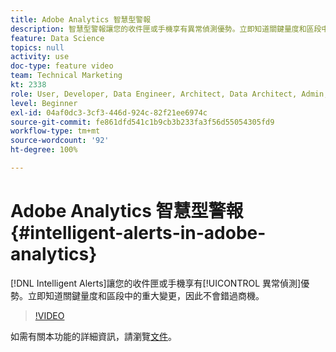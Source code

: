 ```yaml
---
title: Adobe Analytics 智慧型警報
description: 智慧型警報讓您的收件匣或手機享有異常偵測優勢。立即知道關鍵量度和區段中的重大變更，因此不會錯過商機。
feature: Data Science
topics: null
activity: use
doc-type: feature video
team: Technical Marketing
kt: 2338
role: User, Developer, Data Engineer, Architect, Data Architect, Admin, Leader
level: Beginner
exl-id: 04af0dc3-3cf3-446d-924c-82f21ee6974c
source-git-commit: fe861dfd541c1b9cb3b233fa3f56d55054305fd9
workflow-type: tm+mt
source-wordcount: '92'
ht-degree: 100%

---
```


# Adobe Analytics 智慧型警報 {#intelligent-alerts-in-adobe-analytics}

[!DNL Intelligent Alerts]讓您的收件匣或手機享有[!UICONTROL 異常偵測]優勢。立即知道關鍵量度和區段中的重大變更，因此不會錯過商機。

>[!VIDEO](https://video.tv.adobe.com/v/25446/?quality=12)

如需有關本功能的詳細資訊，請瀏覽[文件](https://experienceleague.adobe.com/docs/analytics/analyze/analysis-workspace/virtual-analyst/intelligent-alerts/intellligent-alerts.html?lang=zh-Hant)。
